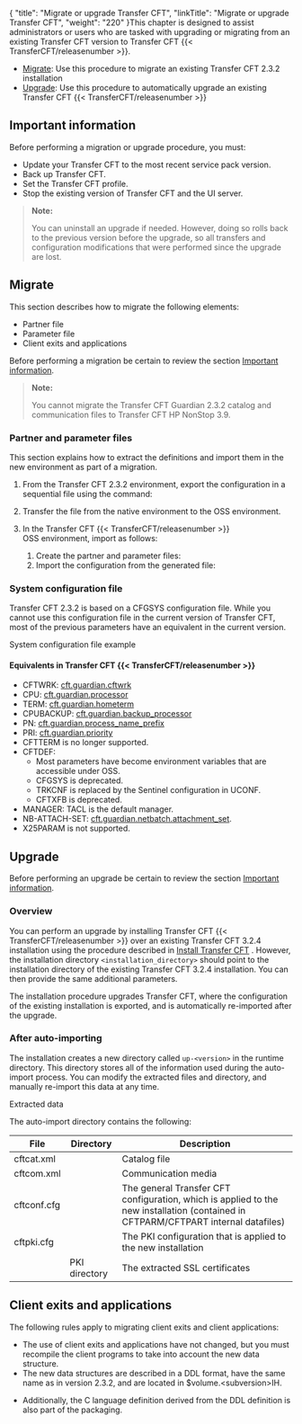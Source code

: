 {
    "title": "Migrate or upgrade Transfer CFT",
    "linkTitle": "Migrate or upgrade Transfer CFT",
    "weight": "220"
}This chapter is designed to assist administrators or users who are tasked with upgrading or migrating from an existing Transfer CFT version to Transfer CFT {{< TransferCFT/releasenumber  >}}.

-   [Migrate](#Migrate): Use this procedure to migrate an existing Transfer CFT 2.3.2 installation
-   [Upgrade](#Upgrade): Use this procedure to automatically upgrade an existing Transfer CFT {{< TransferCFT/releasenumber >}}

<span id="Importan"></span>

## Important information

Before performing a migration or upgrade procedure, you must:

-   Update your Transfer CFT to the most recent service pack version.
-   Back up Transfer CFT.
-   Set the Transfer CFT profile.
-   Stop the existing version of Transfer CFT and the UI server.

> **Note:**
>
> You can uninstall an upgrade if needed. However, doing so rolls back to the previous version before the upgrade, so all transfers and configuration modifications that were performed since the upgrade are lost.

<span id="Migrate"></span>

## Migrate

This section describes how to migrate the following elements:

-   Partner file
-   Parameter file
-   Client exits and applications

Before performing a migration be certain to review the section [Important information](#Importan).

> **Note:**
>
> You cannot migrate the Transfer CFT Guardian 2.3.2 catalog and communication files to Transfer CFT HP NonStop 3.9.

### Partner and parameter files

This section explains how to extract the definitions and import them in the new environment as part of a migration.

1.  From the Transfer CFT 2.3.2 environment, export the configuration in a sequential file using the command:
2.  Transfer the file from the native environment to the OSS environment.
3.  In the Transfer CFT {{< TransferCFT/releasenumber >}} OSS environment, import as follows:

    1.  Create the partner and parameter files:
    2.  Import the configuration from the generated file:

### System configuration file

Transfer CFT 2.3.2 is based on a CFGSYS configuration file. While you cannot use this configuration file in the current version of Transfer CFT, most of the previous parameters have an equivalent in the current version.

System configuration file example

#### Equivalents in Transfer CFT {{< TransferCFT/releasenumber  >}}

-   <span id="CFTWRK"></span>CFTWRK:
    [cft.guardian.cftwrk](../intro_os_features/hp_ns_batch#cft.guardian.cftwrk)
-   <span id="CPU"></span>CPU: [cft.guardian.processor](../intro_os_features/hp_ns_batch#cft.guardian.processor)
-   <span id="TERM"></span>TERM: [cft.guardian.hometerm](../intro_os_features/hp_ns_batch#cft.guardian.hometerm)
-   <span id="CPUBACKUP"></span>CPUBACKUP: [cft.guardian.backup\_processor](../intro_os_features/hp_ns_batch#cft.guardian.backup_processor)
-   <span id="PN"></span>PN: [cft.guardian.process\_name\_prefix](../intro_os_features/hp_ns_batch#cft.guardian.process_name_prefix)
-   <span id="PRI"></span>PRI: [cft.guardian.priority](../intro_os_features/hp_ns_batch#cft.guardian.priority)
-   <span id="CFTTERM"></span>CFTTERM is no longer supported.
-   <span id="parameters"></span>CFTDEF:
    -   Most parameters have become environment variables that are accessible under OSS.
    -   <span id="CFGSYS"></span>CFGSYS is deprecated.
    -   <span id="TRKCNF"></span>TRKCNF is replaced by the Sentinel configuration in UCONF.
    -   <span id="CFTXFB"></span>CFTXFB is deprecated.
-   <span id="MANAGER"></span>MANAGER: TACL is the default manager.
-   <span id="NB"></span>NB-ATTACH-SET: [cft.guardian.netbatch.attachment\_set](../intro_os_features/hp_ns_batch#cft.guardian.netbatch.attachment_set).
-   <span id="X25PARAM"></span>X25PARAM is not supported.

<span id="Upgrade"></span>

## Upgrade

Before performing an upgrade be certain to review the section [Important information](#Importan).

### Overview

You can perform an upgrade by installing Transfer CFT {{< TransferCFT/releasenumber  >}} over an existing Transfer CFT 3.2.4 installation using the procedure described in <a href="" class="MCXref xref">Install Transfer CFT</a> . However, the installation directory `<installation_directory>` should point to the installation directory of the existing Transfer CFT 3.2.4 installation. You can then provide the same additional parameters.

The installation procedure upgrades Transfer CFT, where the configuration of the existing installation is exported, and is automatically re-imported after the upgrade.

### After auto-importing

The installation creates a new directory called `up-<version>` in the runtime directory. This directory stores all of the information used during the auto-import process. You can modify the extracted files and directory, and manually re-import this data at any time.

Extracted data

The auto-import directory contains the following:


| File  | Directory  | Description  |
| --- | --- | --- |
| cftcat.xml  |   | Catalog file  |
| cftcom.xml  |   | Communication media  |
| cftconf.cfg  |   | The general Transfer CFT configuration, which is applied to the new installation (contained in CFTPARM/CFTPART internal datafiles)  |
| cftpki.cfg  |   | The PKI configuration that is applied to the new installation  |
|   | PKI directory  | The extracted SSL certificates  |


## Client exits and applications

The following rules apply to migrating client exits and client applications:

-   The use of client exits and applications have not changed, but you must recompile the client programs to take into account the new data structure.
-   The new data structures are described in a DDL format, have the same name as in version 2.3.2, and are located in $volume.&lt;subversion>IH.

<!-- -->

-   Additionally, the C language definition derived from the DDL definition is also part of the packaging.
